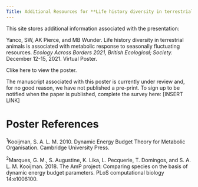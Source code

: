 ```yaml
---
Title: Additional Resources for **Life history diversity in terrestrial animals is associated with metabolic response to seasonally fluctuating resources**
---
```


This site stores additional information associated with the presentation:

Yanco, SW, AK Pierce, and MB Wunder.  Life history diversity in terrestrial animals is associated with metabolic response to seasonally fluctuating resources. *Ecology Across Borders 2021, British Ecological; Society.* December 12-15, 2021. Virtual Poster.

Clike here to view the poster.

The manuscript associated with this poster is currently under review and, for no good reason, we have not published a pre-print. To sign up to be notified when the paper is published, complete the survey here:  [INSERT LINK]

# Poster References

<sup>1</sup>Kooijman, S. A. L. M. 2010. Dynamic Energy Budget Theory for Metabolic Organisation. Cambridge University Press.

<sup>2</sup>Marques, G. M., S. Augustine, K. Lika, L. Pecquerie, T. Domingos, and S. A. L. M. Kooijman. 2018. The AmP project: Comparing species on the basis of dynamic energy budget parameters. PLoS computational biology 14:e1006100.

